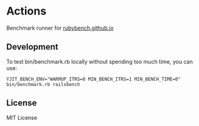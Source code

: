 # Actions

Benchmark runner for [rubybench.github.io](https://rubybench.github.io)

## Development

To test bin/benchmark.rb locally without spending too much time, you can use:

```
YJIT_BENCH_ENV="WARMUP_ITRS=0 MIN_BENCH_ITRS=1 MIN_BENCH_TIME=0" bin/benchmark.rb railsbench
```

## License

MIT License
